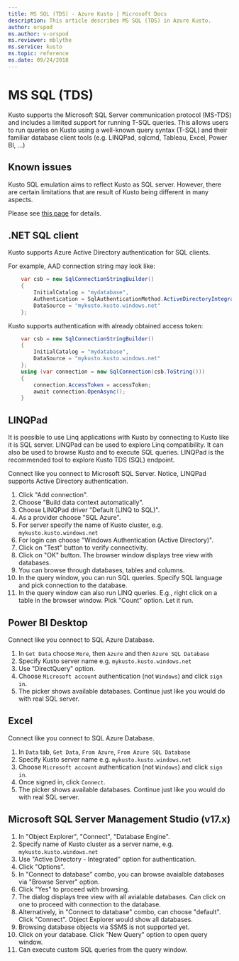 ```yaml
---
title: MS SQL (TDS) - Azure Kusto | Microsoft Docs
description: This article describes MS SQL (TDS) in Azure Kusto.
author: orspod
ms.author: v-orspod
ms.reviewer: mblythe
ms.service: kusto
ms.topic: reference
ms.date: 09/24/2018
---
```

# MS SQL (TDS)

Kusto supports the Microsoft SQL Server communication protocol (MS-TDS)
and includes a limited support for running T-SQL queries. This allows users
to run queries on Kusto using a well-known query syntax (T-SQL) and their
familiar database client tools (e.g. LINQPad, sqlcmd, Tableau, Excel, Power BI, ...)

## Known issues

Kusto SQL emulation aims to reflect Kusto as SQL server. However, there are certain limitations that are result of Kusto being different in many aspects.

Please see [this page](sqlknownissues.md) for details.

## .NET SQL client

Kusto supports Azure Active Directory authentication for SQL clients.

For example, AAD connection string may look like:
```csharp
    var csb = new SqlConnectionStringBuilder()
    {
        InitialCatalog = "mydatabase",
        Authentication = SqlAuthenticationMethod.ActiveDirectoryIntegrated,
        DataSource = "mykusto.kusto.windows.net"
    };
```


Kusto supports authentication with already obtained access token:
```csharp
    var csb = new SqlConnectionStringBuilder()
    {
        InitialCatalog = "mydatabase",
        DataSource = "mykusto.kusto.windows.net"
    };
    using (var connection = new SqlConnection(csb.ToString()))
    {
        connection.AccessToken = accessToken;
        await connection.OpenAsync();
    }
```




## LINQPad

It is possible to use Linq applications with Kusto by connecting to Kusto like it is SQL server.
LINQPad can be used to explore Linq compatibility. It can also be used to browse Kusto and to execute SQL queries.
LINQPad is the recommended tool to explore Kusto TDS (SQL) endpoint.

Connect like you connect to Microsoft SQL Server. Notice, LINQPad supports Active Directory authentication.

1. Click "Add connection".
2. Choose "Build data context automatically".
3. Choose LINQPad driver "Default (LINQ to SQL)".
4. As a provider choose "SQL Azure".
5. For server specify the name of Kusto cluster, e.g. `mykusto.kusto.windows.net`
6. For login can choose "Windows Authentication (Active Directory)".
7. Click on "Test" button to verify connectivity.
8. Click on "OK" button. The browser window displays tree view with databases.
9. You can browse through databases, tables and columns.
10. In the query window, you can run SQL queries. Specify SQL language and pick connection to the database.
11. In the query window can also run LINQ queries. E.g., right click on a table in the browser window. Pick "Count" option. Let it run.

## Power BI Desktop

Connect like you connect to SQL Azure Database.

1. In `Get Data` choose `More`, then `Azure` and then `Azure SQL Database`
2. Specify Kusto server name e.g. `mykusto.kusto.windows.net`
3. Use "DirectQuery" option.
4. Choose `Microsoft account` authentication (not `Windows`) and click `sign in`.
5. The picker shows available databases. Continue just like you would do with real SQL server.

## Excel

Connect like you connect to SQL Azure Database.

1. In `Data` tab, `Get Data`, `From Azure`, `From Azure SQL Database`
2. Specify Kusto server name e.g. `mykusto.kusto.windows.net`
3. Choose `Microsoft account` authentication (not `Windows`) and click `sign in`.
4. Once signed in, click `Connect`.
5. The picker shows available databases. Continue just like you would do with real SQL server.



## Microsoft SQL Server Management Studio (v17.x)

1. In "Object Explorer", "Connect", "Database Engine".
2. Specify name of Kusto cluster as a server name, e.g. `mykusto.kusto.windows.net`
3. Use "Active Directory - Integrated" option for authentication.
4. Click "Options".
5. In "Connect to database" combo, you can browse avaialble databases via "Browse Server" option.
6. Click "Yes" to proceed with browsing.
7. The dialog displays tree view with all avialable databases. Can click on one to proceed with connection to the database.
8. Alternatively, in "Connect to database" combo, can choose "default". Click "Connect". Object Explorer would show all databases.
9. Browsing database objects via SSMS is not supported yet.
10. Click on your database. Click "New Query" option to open query window.
11. Can execute custom SQL queries from the query window.

